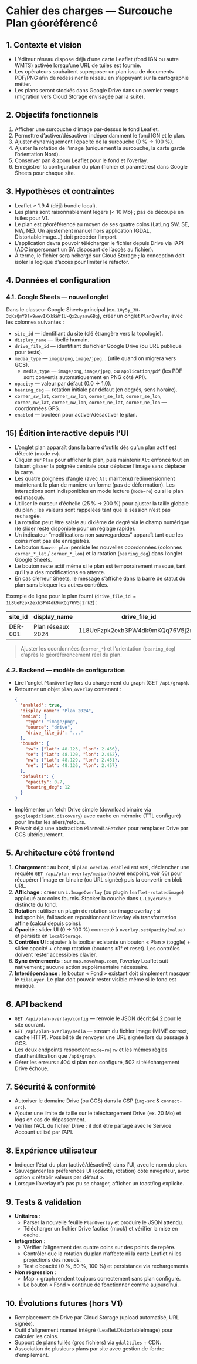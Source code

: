 # Cahier des charges — Surcouche Plan géoréférencé

## 1. Contexte et vision
- L’éditeur réseau dispose déjà d’une carte Leaflet (fond IGN ou autre WMTS) activée lorsqu’une URL de tuiles est fournie.
- Les opérateurs souhaitent superposer un plan issu de documents PDF/PNG afin de redessiner le réseau en s’appuyant sur la cartographie métier.
- Les plans seront stockés dans Google Drive dans un premier temps (migration vers Cloud Storage envisagée par la suite).

## 2. Objectifs fonctionnels
1. Afficher une surcouche d’image par-dessus le fond Leaflet.
2. Permettre d’activer/désactiver indépendamment le fond IGN et le plan.
3. Ajuster dynamiquement l’opacité de la surcouche (0 % → 100 %).
4. Ajuster la rotation de l’image (uniquement la surcouche, la carte garde l’orientation Nord).
5. Conserver pan & zoom Leaflet pour le fond et l’overlay.
6. Enregistrer la configuration du plan (fichier et paramètres) dans Google Sheets pour chaque site.

## 3. Hypothèses et contraintes
- Leaflet ≥ 1.9.4 (déjà bundle local).
- Les plans sont raisonnablement légers (< 10 Mo) ; pas de découpe en tuiles pour V1.
- Le plan est géoréférencé au moyen de ses quatre coins (LatLng SW, SE, NW, NE). Un ajustement manuel hors application (GDAL, DistortableImage…) doit précéder l’import.
- L’application devra pouvoir télécharger le fichier depuis Drive via l’API (ADC impersonant un SA disposant de l’accès au fichier).
- À terme, le fichier sera hébergé sur Cloud Storage ; la conception doit isoler la logique d’accès pour limiter le refactor.

## 4. Données et configuration
### 4.1. Google Sheets — nouvel onglet
Dans le classeur Google Sheets principal (ex. `10y5y_3H-3qKzQmY8lx9wevIXXbkWfIU-Qx2uyaaw6Bg`), créer un onglet `PlanOverlay` avec les colonnes suivantes :
- `site_id` — identifiant du site (clé étrangère vers la topologie).
- `display_name` — libellé humain.
- `drive_file_id` — identifiant du fichier Google Drive (ou URL publique pour tests).
- `media_type` — `image/png`, `image/jpeg`… (utile quand on migrera vers GCS).
  - `media_type` — `image/png`, `image/jpeg`, ou `application/pdf` (les PDF sont convertis automatiquement en PNG côté API).
- `opacity` — valeur par défaut (0.0 → 1.0).
- `bearing_deg` — rotation initiale par défaut (en degrés, sens horaire).
- `corner_sw_lat`, `corner_sw_lon`, `corner_se_lat`, `corner_se_lon`, `corner_nw_lat`, `corner_nw_lon`, `corner_ne_lat`, `corner_ne_lon` — coordonnées GPS.
- `enabled` — booléen pour activer/désactiver le plan.

## 15) Édition interactive depuis l’UI

- L’onglet plan apparaît dans la barre d’outils dès qu’un plan actif est détecté (mode `rw`).
- Cliquer sur `Plan` pour afficher le plan, puis maintenir `Alt` enfoncé tout en faisant glisser la poignée centrale pour déplacer l’image sans déplacer la carte.
- Les quatre poignées d’angle (avec `Alt` maintenu) redimensionnent maintenant le plan de manière uniforme (pas de déformation). Les interactions sont indisponibles en mode lecture (`mode=ro`) ou si le plan est masqué.
- Utiliser le curseur d’échelle (25 % → 200 %) pour ajuster la taille globale du plan ; les valeurs sont rappelées tant que la session n’est pas rechargée.
- La rotation peut être saisie au dixième de degré via le champ numérique (le slider reste disponible pour un réglage rapide).
- Un indicateur “modifications non sauvegardées” apparaît tant que les coins n’ont pas été enregistrés.
- Le bouton `Sauver plan` persiste les nouvelles coordonnées (colonnes `corner_*_lat` / `corner_*_lon`) et la rotation (`bearing_deg`) dans l’onglet Google Sheets.
- Le bouton reste actif même si le plan est temporairement masqué, tant qu’il y a des modifications en attente.
- En cas d’erreur Sheets, le message s’affiche dans la barre de statut du plan sans bloquer les autres contrôles.

Exemple de ligne pour le plan fourni (`drive_file_id = 1L8UeFzpk2exb3PW4dk9mKQq76V5j2rk2`) :

| site_id | display_name | drive_file_id | media_type | opacity | bearing_deg | corner_nw_lat | corner_nw_lon | corner_ne_lat | corner_ne_lon | corner_sw_lat | corner_sw_lon | corner_se_lat | corner_se_lon | enabled |
| ------- | ------------- | ------------- | ---------- | ------- | ----------- | ------------- | ------------- | ------------- | ------------- | ------------- | ------------- | ------------- | ------------- | ------- |
| DER-001 | Plan réseaux 2024 | 1L8UeFzpk2exb3PW4dk9mKQq76V5j2rk2 | image/png | 0.7 | 0 | 48.8600 | 2.3300 | 48.8602 | 2.3356 | 48.8575 | 2.3298 | 48.8577 | 2.3354 | TRUE |

> Ajuster les coordonnées (`corner_*`) et l’orientation (`bearing_deg`) d’après le géoréférencement réel du plan.

### 4.2. Backend — modèle de configuration
- Lire l’onglet `PlanOverlay` lors du chargement du graph (GET `/api/graph`).
- Retourner un objet `plan_overlay` contenant :
  ```json
  {
    "enabled": true,
    "display_name": "Plan 2024",
    "media": {
      "type": "image/png",
      "source": "drive",
      "drive_file_id": "..."
    },
    "bounds": {
      "sw": {"lat": 48.123, "lon": 2.456},
      "se": {"lat": 48.120, "lon": 2.462},
      "nw": {"lat": 48.129, "lon": 2.451},
      "ne": {"lat": 48.126, "lon": 2.457}
    },
    "defaults": {
      "opacity": 0.7,
      "bearing_deg": 12
    }
  }
  ```
- Implémenter un fetch Drive simple (download binaire via `googleapiclient.discovery`) avec cache en mémoire (TTL configuré) pour limiter les allers/retours.
- Prévoir déjà une abstraction `PlanMediaFetcher` pour remplacer Drive par GCS ultérieurement.

## 5. Architecture côté frontend
1. **Chargement** : au boot, si `plan_overlay.enabled` est vrai, déclencher une requête `GET /api/plan-overlay/media` (nouvel endpoint, voir §6) pour récupérer l’image en binaire (ou URL signée) puis la convertir en blob URL.
2. **Affichage** : créer un `L.ImageOverlay` (ou plugin `leaflet-rotatedimage`) appliqué aux coins fournis. Stocker la couche dans `L.LayerGroup` distincte du fond.
3. **Rotation** : utiliser un plugin de rotation sur image overlay ; si indisponible, fallback en repositionnant l’overlay via transformation affine (calcul depuis coins).
4. **Opacité** : slider UI (0 → 100 %) connecté à `overlay.setOpacity(value)` et persisté en `localStorage`.
5. **Contrôles UI** : ajouter à la toolbar existante un bouton « Plan » (toggle) + slider opacité + champ rotation (boutons ±1° et reset). Les contrôles doivent rester accessibles clavier.
6. **Sync événements** : sur `map.move`/`map.zoom`, l’overlay Leaflet suit nativement ; aucune action supplémentaire nécessaire.
7. **Interdépendance** : le bouton « Fond » existant doit simplement masquer le `tileLayer`. Le plan doit pouvoir rester visible même si le fond est masqué.

## 6. API backend
- `GET /api/plan-overlay/config` — renvoie le JSON décrit §4.2 pour le site courant.
- `GET /api/plan-overlay/media` — stream du fichier image (MIME correct, cache HTTP). Possibilité de renvoyer une URL signée lors du passage à GCS.
- Les deux endpoints respectent `mode=ro|rw` et les mêmes règles d’authentification que `/api/graph`.
- Gérer les erreurs : 404 si plan non configuré, 502 si téléchargement Drive échoue.

## 7. Sécurité & conformité
- Autoriser le domaine Drive (ou GCS) dans la CSP (`img-src` & `connect-src`).
- Ajouter une limite de taille sur le téléchargement Drive (ex. 20 Mo) et logs en cas de dépassement.
- Vérifier l’ACL du fichier Drive : il doit être partagé avec le Service Account utilisé par l’API.

## 8. Expérience utilisateur
- Indiquer l’état du plan (activé/désactivé) dans l’UI, avec le nom du plan.
- Sauvegarder les préférences UI (opacité, rotation) côté navigateur, avec option « rétablir valeurs par défaut ».
- Lorsque l’overlay n’a pas pu se charger, afficher un toast/log explicite.

## 9. Tests & validation
- **Unitaires** :
  - Parser la nouvelle feuille `PlanOverlay` et produire le JSON attendu.
  - Télécharger un fichier Drive factice (mock) et vérifier la mise en cache.
- **Intégration** :
  - Vérifier l’alignement des quatre coins sur des points de repère.
  - Contrôler que la rotation du plan n’affecte ni la carte Leaflet ni les projections des nœuds.
  - Test d’opacité (0 %, 50 %, 100 %) et persistance via rechargements.
- **Non régression** :
  - Map + graph rendent toujours correctement sans plan configuré.
  - Le bouton « Fond » continue de fonctionner comme aujourd’hui.

## 10. Évolutions futures (hors V1)
- Remplacement de Drive par Cloud Storage (upload automatisé, URL signée).
- Outil d’alignement manuel intégré (Leaflet.DistortableImage) pour calculer les coins.
- Support de plans tuilés (gros fichiers) via `gdal2tiles` + CDN.
- Association de plusieurs plans par site avec gestion de l’ordre d’empilement.
